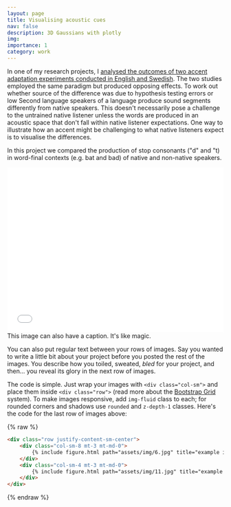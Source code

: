 ```yaml
---
layout: page
title: Visualising acoustic cues 
nav: false
description: 3D Gaussians with plotly
img:
importance: 1
category: work
---
```


In one of my research projects, I <a href="https://www.frontiersin.org/articles/10.3389/fpsyg.2021.676271/full#:~:text=Using%20Rational%20Models%20to%20Interpret%20the%20Results%20of%20Experiments%20on%20Accent%20Adaptation,-Maryann%20Tan1&text=Exposure%20to%20unfamiliar%20non%2Dnative,of%20the%20talker's%20phonetic%20cues.">analysed the outcomes of two accent adaptation experiments conducted in English and Swedish</a>. The two studies employed the same paradigm but produced opposing effects. To work out whether source of the difference was due to hypothesis testing errors or low 
Second language speakers of a language produce sound segments differently from native speakers. This doesn't necessarily pose a challenge to the untrained native listener unless the words are produced in an acoustic space that don't fall within native listener expectations. One way to illustrate how an accent might be challenging to what native listeners expect is to visualise the differences. 

In this project we compared the production of stop consonants ("d" and "t) in word-final contexts (e.g. bat and bad) of native and non-native speakers.

<div style="padding-bottom:76.25%; position:relative; display:block; width: 100%">
<iframe width="100%" height="100%" frameborder="0" scrolling="no" src="/assets/plotly/3d_en.html" frameborder="0" allowfullscreen="" style="position:absolute; top:0; left:0"></iframe>
</div>




<div class="caption">
    This image can also have a caption. It's like magic.
</div>

You can also put regular text between your rows of images.
Say you wanted to write a little bit about your project before you posted the rest of the images.
You describe how you toiled, sweated, *bled* for your project, and then... you reveal its glory in the next row of images.





The code is simple.
Just wrap your images with `<div class="col-sm">` and place them inside `<div class="row">` (read more about the <a href="https://getbootstrap.com/docs/4.4/layout/grid/">Bootstrap Grid</a> system).
To make images responsive, add `img-fluid` class to each; for rounded corners and shadows use `rounded` and `z-depth-1` classes.
Here's the code for the last row of images above:

{% raw %}
```html
<div class="row justify-content-sm-center">
    <div class="col-sm-8 mt-3 mt-md-0">
        {% include figure.html path="assets/img/6.jpg" title="example image" class="img-fluid rounded z-depth-1" %}
    </div>
    <div class="col-sm-4 mt-3 mt-md-0">
        {% include figure.html path="assets/img/11.jpg" title="example image" class="img-fluid rounded z-depth-1" %}
    </div>
</div>
```
{% endraw %}
